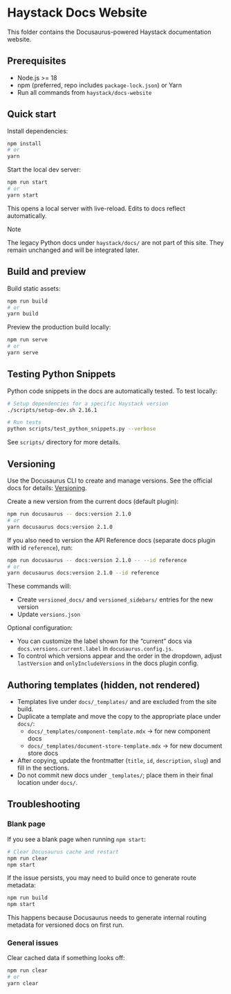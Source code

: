 # Haystack Docs Website

This folder contains the Docusaurus-powered Haystack documentation website.

## Prerequisites

- Node.js >= 18
- npm (preferred, repo includes `package-lock.json`) or Yarn
- Run all commands from `haystack/docs-website`

## Quick start

Install dependencies:

```bash
npm install
# or
yarn
```

Start the local dev server:

```bash
npm run start
# or
yarn start
```

This opens a local server with live-reload. Edits to docs reflect automatically.

> [!NOTE]
> The legacy Python docs under `haystack/docs/` are not part of this site. They remain unchanged and will be integrated later.

## Build and preview

Build static assets:

```bash
npm run build
# or
yarn build
```

Preview the production build locally:

```bash
npm run serve
# or
yarn serve
```

## Testing Python Snippets

Python code snippets in the docs are automatically tested. To test locally:

```bash
# Setup dependencies for a specific Haystack version
./scripts/setup-dev.sh 2.16.1

# Run tests
python scripts/test_python_snippets.py --verbose
```

See `scripts/` directory for more details.

## Versioning

Use the Docusaurus CLI to create and manage versions. See the official docs for details: [Versioning](https://docusaurus.io/docs/versioning).

Create a new version from the current docs (default plugin):

```bash
npm run docusaurus -- docs:version 2.1.0
# or
yarn docusaurus docs:version 2.1.0
```

If you also need to version the API Reference docs (separate docs plugin with id `reference`), run:

```bash
npm run docusaurus -- docs:version 2.1.0 -- --id reference
# or
yarn docusaurus docs:version 2.1.0 --id reference
```

These commands will:
- Create `versioned_docs/` and `versioned_sidebars/` entries for the new version
- Update `versions.json`

Optional configuration:
- You can customize the label shown for the “current” docs via `docs.versions.current.label` in `docusaurus.config.js`.
- To control which versions appear and the order in the dropdown, adjust `lastVersion` and `onlyIncludeVersions` in the docs plugin config.

## Authoring templates (hidden, not rendered)

- Templates live under `docs/_templates/` and are excluded from the site build.
- Duplicate a template and move the copy to the appropriate place under `docs/`:
  - `docs/_templates/component-template.mdx` → for new component docs
  - `docs/_templates/document-store-template.mdx` → for new document store docs
- After copying, update the frontmatter (`title`, `id`, `description`, `slug`) and fill in the sections.
- Do not commit new docs under `_templates/`; place them in their final location under `docs/`.

## Troubleshooting

### Blank page

If you see a blank page when running `npm start`:

```bash
# Clear Docusaurus cache and restart
npm run clear
npm start
```

If the issue persists, you may need to build once to generate route metadata:

```bash
npm run build
npm start
```

This happens because Docusaurus needs to generate internal routing metadata for versioned docs on first run.

### General issues

Clear cached data if something looks off:

```bash
npm run clear
# or
yarn clear
```
